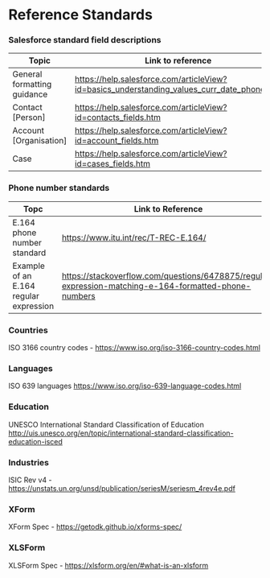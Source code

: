 # Reference Standards

###  Salesforce standard field descriptions

| Topic                       | Link to reference                                            |
| --------------------------- | ------------------------------------------------------------ |
| General formatting guidance | https://help.salesforce.com/articleView?id=basics_understanding_values_curr_date_phone.htm |
| Contact [Person]            | https://help.salesforce.com/articleView?id=contacts_fields.htm |
| Account [Organisation]      | https://help.salesforce.com/articleView?id=account_fields.htm |
| Case                        | https://help.salesforce.com/articleView?id=cases_fields.htm  |

### Phone number standards

| Topc                                   | Link to Reference                                            |
| -------------------------------------- | ------------------------------------------------------------ |
| E.164 phone number standard            | https://www.itu.int/rec/T-REC-E.164/                         |
| Example of an E.164 regular expression | https://stackoverflow.com/questions/6478875/regular-expression-matching-e-164-formatted-phone-numbers |

### Countries

ISO 3166 country codes - https://www.iso.org/iso-3166-country-codes.html

### Languages

ISO 639 languages https://www.iso.org/iso-639-language-codes.html

### Education

UNESCO International Standard Classification of Education http://uis.unesco.org/en/topic/international-standard-classification-education-isced

### Industries

ISIC Rev v4 - https://unstats.un.org/unsd/publication/seriesM/seriesm_4rev4e.pdf

### XForm

XForm Spec - https://getodk.github.io/xforms-spec/

### XLSForm

XLSForm Spec - https://xlsform.org/en/#what-is-an-xlsform
